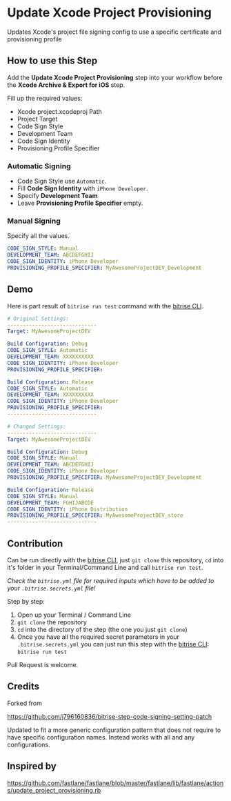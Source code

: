 # Update Xcode Project Provisioning

Updates Xcode's project file signing config to use a specific certificate and provisioning profile

## How to use this Step

Add the **Update Xcode Project Provisioning** step into your workflow before the **Xcode Archive & Export for iOS** step.

Fill up the required values:

- Xcode project.xcodeproj Path
- Project Target
- Code Sign Style
- Development Team
- Code Sign Identity
- Provisioning Profile Specifier

### Automatic Signing

- Code Sign Style use `Automatic`.
- Fill **Code Sign Identity** with `iPhone Developer`.
- Specify **Development Team**
- Leave **Provisioning Profile Specifier** empty.

### Manual Signing

Specify all the values.

```yaml
CODE_SIGN_STYLE: Manual
DEVELOPMENT_TEAM: ABCDEFGHIJ
CODE_SIGN_IDENTITY: iPhone Developer
PROVISIONING_PROFILE_SPECIFIER: MyAwesomeProjectDEV_Development
```

## Demo

Here is part result of `bitrise run test` command with the [bitrise CLI](https://github.com/bitrise-io/bitrise).

```yaml
# Original Settings:
-----------------------------
Target: MyAwesomeProjectDEV

Build Configuration: Debug
CODE_SIGN_STYLE: Automatic
DEVELOPMENT_TEAM: XXXXXXXXXX
CODE_SIGN_IDENTITY: iPhone Developer
PROVISIONING_PROFILE_SPECIFIER:

Build Configuration: Release
CODE_SIGN_STYLE: Automatic
DEVELOPMENT_TEAM: XXXXXXXXXX
CODE_SIGN_IDENTITY: iPhone Developer
PROVISIONING_PROFILE_SPECIFIER:
-----------------------------

# Changed Settings:
-----------------------------
Target: MyAwesomeProjectDEV

Build Configuration: Debug
CODE_SIGN_STYLE: Manual
DEVELOPMENT_TEAM: ABCDEFGHIJ
CODE_SIGN_IDENTITY: iPhone Developer
PROVISIONING_PROFILE_SPECIFIER: MyAwesomeProjectDEV_Development

Build Configuration: Release
CODE_SIGN_STYLE: Manual
DEVELOPMENT_TEAM: FGHIJABCDE
CODE_SIGN_IDENTITY: iPhone Distribution
PROVISIONING_PROFILE_SPECIFIER: MyAwesomeProjectDEV_store
-----------------------------
```

## Contribution

Can be run directly with the [bitrise CLI](https://github.com/bitrise-io/bitrise),
just `git clone` this repository, `cd` into it's folder in your Terminal/Command Line
and call `bitrise run test`.

*Check the `bitrise.yml` file for required inputs which have to be
added to your `.bitrise.secrets.yml` file!*

Step by step:

1. Open up your Terminal / Command Line
2. `git clone` the repository
3. `cd` into the directory of the step (the one you just `git clone`)
4. Once you have all the required secret parameters in your `.bitrise.secrets.yml` you can just run this step with the [bitrise CLI](https://github.com/bitrise-io/bitrise): `bitrise run test`

Pull Request is welcome.

## Credits

Forked from

https://github.com/j796160836/bitrise-step-code-signing-setting-patch

Updated to fit a more generic configuration pattern that does not require to have specific configuration names. Instead works with all and any configurations.

## Inspired by

https://github.com/fastlane/fastlane/blob/master/fastlane/lib/fastlane/actions/update_project_provisioning.rb